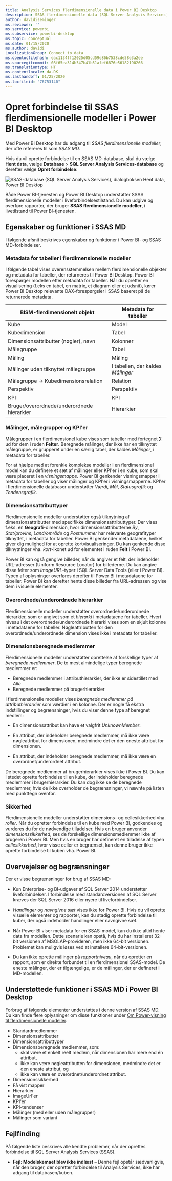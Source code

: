 ```yaml
---
title: Analysis Services flerdimensionelle data i Power BI Desktop
description: SSAS flerdimensionelle data (SQL Server Analysis Services) i Power BI Desktop
author: davidiseminger
ms.reviewer: ''
ms.service: powerbi
ms.subservice: powerbi-desktop
ms.topic: conceptual
ms.date: 01/15/2020
ms.author: davidi
LocalizationGroup: Connect to data
ms.openlocfilehash: eac1134ff12025d05cd59e86b7538cde58e3a2ee
ms.sourcegitcommit: 08f65ea314b547b41b51afef6876e56182190266
ms.translationtype: HT
ms.contentlocale: da-DK
ms.lasthandoff: 01/25/2020
ms.locfileid: "76753140"
---
```

# <a name="connect-to-ssas-multidimensional-models-in-power-bi-desktop"></a>Opret forbindelse til SSAS flerdimensionelle modeller i Power BI Desktop

Med Power BI Desktop har du adgang til *SSAS flerdimensionelle modeller*, der ofte refereres til som *SSAS MD*.

Hvis du vil oprette forbindelse til en SSAS MD-database, skal du vælge **Hent data**, vælge **Database** > **SQL Server Analysis Services-database** og derefter vælge **Opret forbindelse**:

![SSAS-database (SQL Server Analysis Services), dialogboksen Hent data, Power BI Desktop](media/desktop-ssas-multidimensional/ssas-multidimensional-2.png)

Både Power BI-tjenesten og Power BI Desktop understøtter SSAS flerdimensionelle modeller i liveforbindelsestilstand. Du kan udgive og overføre rapporter, der bruger **SSAS flerdimensionelle modeller**, i livetilstand til Power BI-tjenesten.

## <a name="capabilities-and-features-of-ssas-md"></a>Egenskaber og funktioner i SSAS MD

I følgende afsnit beskrives egenskaber og funktioner i Power BI- og SSAS MD-forbindelser.

### <a name="tabular-metadata-of-multidimensional-models"></a>Metadata for tabeller i flerdimensionelle modeller

I følgende tabel vises overensstemmelsen mellem flerdimensionelle objekter og metadata for tabeller, der returneres til Power BI Desktop. Power BI forespørger modellen efter metadata for tabeller. Når du opretter en visualisering (f.eks en tabel, en matrix, et diagram eller et udsnit), kører Power BI Desktop relevante DAX-forespørgsler i SSAS baseret på de returnerede metadata.

| BISM-flerdimensionelt objekt | Metadata for tabeller |
| --- | --- |
| Kube |Model |
| Kubedimension |Tabel |
| Dimensionsattributter (nøgler), navn |Kolonner |
| Målegruppe |Tabel |
| Måling |Måling |
| Målinger uden tilknyttet målegruppe |I tabellen, der kaldes *Målinger* |
| Målegruppe -> Kubedimensionsrelation |Relation |
| Perspektiv |Perspektiv |
| KPI |KPI |
| Bruger/overordnede/underordnede hierarkier |Hierarkier |

### <a name="measures-measure-groups-and-kpis"></a>Målinger, målegrupper og KPI'er

Målegrupper i en flerdimensionel kube vises som tabeller med fortegnet ∑ ud for dem i ruden **Felter**. Beregnede målinger, der ikke har en tilknyttet målegruppe, er grupperet under en særlig tabel, der kaldes *Målinger*, i metadata for tabeller.

For at hjælpe med at forenkle komplekse modeller i en flerdimensionel model kan du definere et sæt af målinger eller KPI'er i en kube, som skal være placeret i en *visningsmappe*. Power BI genkender visningsmapper i metadata for tabeller og viser målinger og KPI'er i visningsmapperne. KPI'er i flerdimensionelle databaser understøtter *Værdi*, *Mål*, *Statusgrafik* og *Tendensgrafik*.

### <a name="dimension-attribute-type"></a>Dimensionsattributtyper

Flerdimensionelle modeller understøtter også tilknytning af dimensionsattributter med specifikke dimensionsattributtyper. Der vises f.eks. en **Geografi**-dimension, hvor dimensionsattributterne *By*, *Stat/provins*, *Land/område* og *Postnummer* har relevante geografityper tilknyttet, i metadata for tabeller. Power BI genkender metadataene, hvilket giver dig mulighed for at oprette kortvisualiseringer. Du kan genkende disse tilknytninger vha. *kort*-ikonet ud for elementet i ruden **Felt** i Power BI.

Power BI kan også gengive billeder, når du angiver et felt, der indeholder URL-adresser (Uniform Resource Locator) for billederne. Du kan angive disse felter som *ImageURL*-typer i SQL Server Data Tools (eller i Power BI). Typen af oplysninger overføres derefter til Power BI i metadataene for tabeller. Power BI kan derefter hente disse billeder fra URL-adressen og vise dem i visuelle elementer.

### <a name="parent-child-hierarchies"></a>Overordnede/underordnede hierarkier

Flerdimensionelle modeller understøtter overordnede/underordnede hierarkier, som er angivet som et *hierarki* i metadataene for tabeller. Hvert niveau i det overordnede/underordnede hierarki vises som en skjult kolonne i metadataene for tabeller. Nøgleattributten for den overordnede/underordnede dimension vises ikke i metadata for tabeller.

### <a name="dimension-calculated-members"></a>Dimensionsberegnede medlemmer

Flerdimensionelle modeller understøtter oprettelse af forskellige typer af *beregnede medlemmer*. De to mest almindelige typer beregnede medlemmer er:

* Beregnede medlemmer i attributhierarkier, der ikke er sidestillet med *Alle*
* Beregnede medlemmer på brugerhierarkier

I flerdimensionelle modeller vises *beregnede medlemmer på attributhierarkier* som værdier i en kolonne. Der er nogle få ekstra indstillinger og begrænsninger, hvis du viser denne type af beregnet medlem:

* En dimensionsattribut kan have et valgfrit *UnknownMember*.

* En attribut, der indeholder beregnede medlemmer, må ikke være nøgleattribut for dimensionen, medmindre det er den eneste attribut for dimensionen.

* En attribut, der indeholder beregnede medlemmer, må ikke være en overordnet/underordnet attribut.

De beregnede medlemmer af brugerhierarkier vises ikke i Power BI. Du kan i stedet oprette forbindelse til en kube, der indeholder beregnede medlemmer i brugerhierarkier. Du kan dog ikke se de beregnede medlemmer, hvis de ikke overholder de begrænsninger, vi nævnte på listen med punkttegn ovenfor.

### <a name="security"></a>Sikkerhed

Flerdimensionelle modeller understøtter dimensions- og cellesikkerhed vha. *roller*. Når du opretter forbindelse til en kube med Power BI, godkendes og vurderes du for de nødvendige tilladelser. Hvis en bruger anvender *dimensionssikkerhed*, ses de forskellige dimensionsmedlemmer ikke af brugeren i Power BI. Men hvis en bruger har defineret en tilladelse af typen *cellesikkerhed*, hvor visse celler er begrænset, kan denne bruger ikke oprette forbindelse til kuben vha. Power BI.

## <a name="considerations-and-limitations"></a>Overvejelser og begrænsninger

Der er visse begrænsninger for brug af SSAS MD:

* Kun Enterprise- og BI-udgaver af SQL Server 2014 understøtter liveforbindelser. I forbindelse med standardversionen af SQL Server kræves der SQL Server 2016 eller nyere til liveforbindelser.

* *Handlinger* og *navngivne sæt* vises ikke for Power BI. Hvis du vil oprette visuelle elementer og rapporter, kan du stadig oprette forbindelse til kuber, der også indeholder handlinger eller navngivne sæt.

* Når Power BI viser metadata for en SSAS-model, kan du ikke altid hente data fra modellen. Dette scenarie kan opstå, hvis du har installeret 32-bit versionen af MSOLAP-provideren, men ikke 64-bit versionen. Problemet kan muligvis løses ved at installere 64-bit-versionen.

* Du kan ikke oprette målinger på *rapportniveau*, når du opretter en rapport, som er direkte forbundet til en flerdimensionel SSAS-model. De eneste målinger, der er tilgængelige, er de målinger, der er defineret i MD-modellen.

## <a name="supported-features-of-ssas-md-in-power-bi-desktop"></a>Understøttede funktioner i SSAS MD i Power BI Desktop

Forbrug af følgende elementer understøttes i denne version af SSAS MD. Du kan finde flere oplysninger om disse funktioner under [Om Power-visning til flerdimensionelle modeller](/sql/analysis-services/multidimensional-models/understanding-power-view-for-multidimensional-models?view=sql-server-2014).

* Standardmedlemmer
* Dimensionsattributter
* Dimensionsattributtyper
* Dimensionsberegnede medlemmer, som:
  * skal være et enkelt reelt medlem, når dimensionen har mere end én attribut,
  * ikke kan være nøgleattributten for dimensionen, medmindre det er den eneste attribut, og
  * ikke kan være en overordnet/underordnet attribut.
* Dimensionssikkerhed
* Få vist mapper
* Hierarkier
* ImageUrl'er
* KPI'er
* KPI-tendenser
* Målinger (med eller uden målegrupper)
* Målinger som variant

## <a name="troubleshooting"></a>Fejlfinding

På følgende liste beskrives alle kendte problemer, når der oprettes forbindelse til SQL Server Analysis Services (SSAS).

* **Fejl: Modelskemaet blev ikke indlæst** – Denne fejl opstår sædvanligvis, når den bruger, der opretter forbindelse til Analysis Services, ikke har adgang til databasen/kuben.
